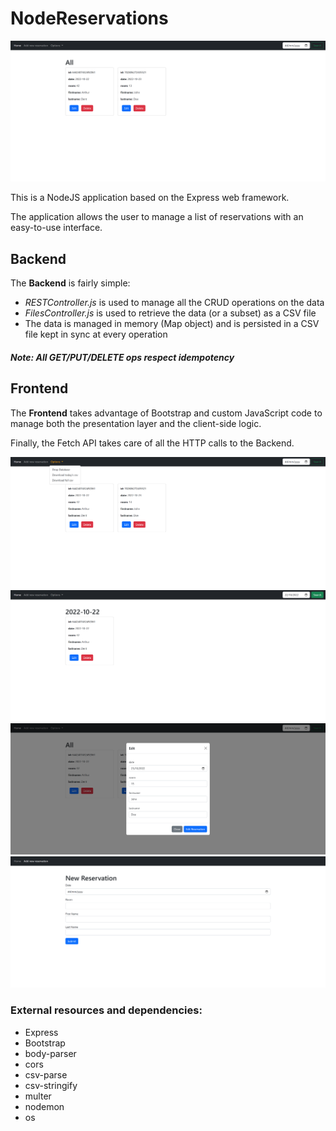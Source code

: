 # NodeReservations

![Home Page](https://github.com/Elanigiro/NodeReservations/blob/master/screens/Index.png)

This is a NodeJS application based on the Express web framework.

The application allows the user to manage a list of reservations with an easy-to-use interface.

## Backend

The <strong>Backend</strong> is fairly simple:
 - <em>RESTController.js</em> is used to manage all the CRUD operations on the data
 - <em>FilesController.js</em> is used to retrieve the data (or a subset) as a CSV file
 - The data is managed in memory (Map object) and is persisted in a CSV file kept in sync at every operation

##### <em> Note: All GET/PUT/DELETE ops respect idempotency </em>

## Frontend

The <strong>Frontend</strong> takes advantage of Bootstrap and custom JavaScript code to manage both the presentation layer and the client-side logic.

Finally, the Fetch API takes care of all the HTTP calls to the Backend.

![Menu](https://github.com/Elanigiro/NodeReservations/blob/master/screens/Menu.png)
![Date Filter](https://github.com/Elanigiro/NodeReservations/blob/master/screens/Date_Filter.png)
![Edit Dialog](https://github.com/Elanigiro/NodeReservations/blob/master/screens/Modal_Dialog.png)
![New Reservation](https://github.com/Elanigiro/NodeReservations/blob/master/screens/New_Reservation.png)

### External resources and dependencies:
- Express
- Bootstrap
- body-parser
- cors
- csv-parse
- csv-stringify
- multer
- nodemon
- os